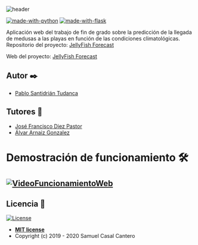 ![header](https://github.com/psnti/Jellyfish_Forecast/blob/master/docs/latex/img/logo.png)

[![made-with-python](https://img.shields.io/badge/Made%20with-Python-green)](https://www.python.org/)
[![made-with-flask](https://img.shields.io/badge/Made%20with-Flask-orange)](https://flask.palletsprojects.com/en/1.1.x/)

Aplicación web del trabajo de fin de grado sobre la predicción de la llegada de medusas a las playas en función de las condiciones climatológicas.
Repositorio del proyecto: [JellyFish Forecast](https://github.com/psnti/Jellyfish_Forecast)

Web del proyecto: [JellyFish Forecast](https://jellyfish-forecast.herokuapp.com)<br/>

## Autor ✒️
- [Pablo Santidrián Tudanca](https://es.linkedin.com/in/pablo-santidrian-tudanca?challengeId=AQFld4j1d81QWwAAAXMGMieqkI7be0QQ51Of-wim9m8socTg8ffJ8BR8wbeEjPoxKRug_TePa1-Nm0PU3OVq44eFqJ0t_6c_9A&submissionId=944c89bd-4a61-1d16-7179-6bb8385b6176)<br>

## Tutores 📖
- [José Francisco Diez Pastor](https://github.com/joseFranciscoDiez)<br>
- [Álvar Arnaiz Gonzalez](https://github.com/alvarag)


# Demostración de funcionamiento 🛠️

[![VideoFuncionamientoWeb](https://i9.ytimg.com/vi/J_LEeupW-w4/mqdefault.jpg?time=1593510980498&sqp=CPSX7PcF&rs=AOn4CLAvipHMv_3s1NbhAyHHcrwqiz_G4A)](https://youtu.be/J_LEeupW-w4)
---
## Licencia 📄
[![License](http://img.shields.io/:license-mit-blue.svg)](http://badges.mit-license.org)
- **[MIT license](http://opensource.org/licenses/mit-license.php)**
- Copyright (c) 2019 - 2020 Samuel Casal Cantero 
